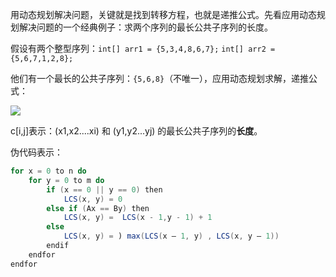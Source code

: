用动态规划解决问题，关键就是找到转移方程，也就是递推公式。先看应用动态规划解决问题的一个经典例子：求两个序列的最长公共子序列的长度。

假设有两个整型序列：`int[] arr1 = {5,3,4,8,6,7};` `int[] arr2 = {5,6,7,1,2,8};`

他们有一个最长的公共子序列：`{5,6,8}`（不唯一），应用动态规划求解，递推公式：

![](F:\gitbook\算法数学\LCS.png)

c[i,j]表示：(x1,x2....xi) 和 (y1,y2...yj) 的最长公共子序列的**长度**。

伪代码表示：

```java
for x = 0 to n do
    for y = 0 to m do
        if (x == 0 || y == 0) then 
            LCS(x, y) = 0
        else if (Ax == By) then
            LCS(x, y) =  LCS(x - 1,y - 1) + 1
        else 
            LCS(x, y) = ) max(LCS(x – 1, y) , LCS(x, y – 1))
        endif
    endfor
endfor
```

